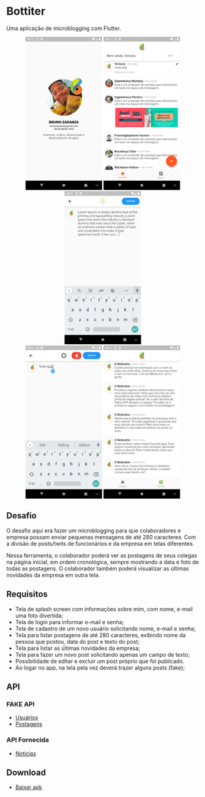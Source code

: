 # Bottiter

Uma aplicação de microblogging com Flutter.

<span align="center" style="display:inline-block">
  <img src="/prints/print1_splash.png" width="200" height="400" /> <img src="/prints/print2_home.png" width="200" height="400" /> <img src="/prints/print3_a_new_post.png" width="200" height="400" /><br><img src="/prints/print4_post_edit.png" width="200" height="400" /> <img src="/prints/print5_news.png" width="200" height="400" />
</span>


## Desafio

O desafio aqui era fazer um microblogging para que colaboradores e empresa possam enviar pequenas mensagens de até 280 caracteres.
Com a divisão de posts/twits de funcionários e da empresa em telas diferentes.

Nessa ferramenta, o colaborador poderá ver as postagens de seus colegas na página
inicial, em ordem cronológica, sempre mostrando a data e foto de todas as postagens.
O colaborador também poderá visualizar as últimas novidades da empresa em outra tela.

## Requisitos

- Tela de splash screen com informações sobre mim, com nome, e-mail uma foto divertida;
- Tela de login para informar e-mail e senha;
- Tela de cadastro de um novo usuário solicitando nome, e-mail e senha;
- Tela para listar postagens de até 280 caracteres, exibindo nome da pessoa que postou, data do post e texto do post;
- Tela para listar as últimas novidades da empresa;
- Tela para fazer um novo post solicitando apenas um campo de texto;
- Possibilidade de editar e excluir um post próprio que foi publicado.
- Ao logar no app, na tela pela vez deverá trazer alguns posts (fake);

## API

### FAKE API
- [Usuários](https://6001b50408587400174db4d2.mockapi.io/boticario/api/user)
- [Postagens](https://6001b50408587400174db4d2.mockapi.io/boticario/api/post)

### API Fornecida
- [Notícias](https://gb-mobile-app-teste.s3.amazonaws.com/data.json)

## Download

- [Baixar apk](https://github.com/brunozaranza/botitter/raw/main/android/app/release/bottiter_app.apk)

